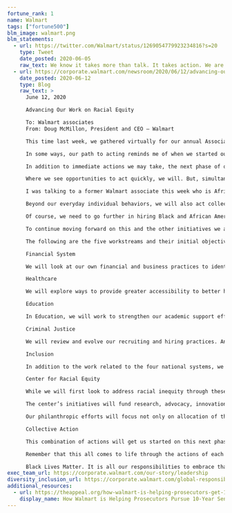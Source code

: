 ```yaml
---
fortune_rank: 1
name: Walmart
tags: ["fortune500"]
blm_image: walmart.png
blm_statements:
  - url: https://twitter.com/Walmart/status/1269054779923234816?s=20
    type: Tweet
    date_posted: 2020-06-05
    raw_text: We know it takes more than talk. It takes action. We are taking steps to address racism head-on and accelerate change, including Walmart and the Walmart Foundation committing $100 million over five years so we can move forward, together.
  - url: https://corporate.walmart.com/newsroom/2020/06/12/advancing-our-work-on-racial-equity
    date_posted: 2020-06-12
    type: Blog
    raw_text: >
      June 12, 2020

      Advancing Our Work on Racial Equity

      To: Walmart associates
      From: Doug McMillon, President and CEO – Walmart

      This time last week, we gathered virtually for our annual Associates Week celebration. It wasn’t the same as being together in Bud Walton Arena, but it was great to recognize some tremendous associates and timely to set our expectations and share our plans related to racial equity. We’ve been encouraged by the strong response. Overwhelmingly, people expressed their support for the stance our company is taking on racial equity and on the commitment we made to act. It was especially great to see so many of you from across the company raise your hands to participate and be part of the effort to bring about change. This will take all of us and it starts with how we all do our jobs every day. I don’t want much time to go by without giving you an update so that’s the purpose of today’s note.

      In some ways, our path to acting reminds me of when we started our environmental and social sustainability efforts. People are seeking ways to help, volunteering their time and talents. And, like then, we have an enormous opportunity to use the scale of our business to make a difference. So, the work we’re starting leverages what we’ve learned from our approach to sustainability, women’s economic empowerment, fighting hunger, hiring veterans and other initiatives.

      In addition to immediate actions we may take, the next phase of our journey must start with listening and learning. Why? The systems we intend to influence for good are complex and long-standing. Absent those steps, we’ll rush to action, miss opportunities and waste energy. And if we do that, we’ll fail to achieve our goal: To help replace the structures of systemic racism, and build in their place frameworks of equity and justice that solidify our commitment to the belief that, without question, Black Lives Matter.

      Where we see opportunities to act quickly, we will. But, simultaneously, we’ll listen and learn. For many of you, that process has already started, and it likely intensified in recent weeks. My advice for each of us is to actively listen to each other, forgive well-intentioned questions or comments as we have what can be uncomfortable conversations, create a safe space for learning and be purposeful about what you read and listen to. Seek to learn. If you’re asking yourself, “What can I do?” or “What’s expected of me?”, I would suggest you focus on how you engage with your fellow associates every day. Start there.

      I was talking to a former Walmart associate this week who is African American. She told me stories about her time at Walmart and gave me examples of where “slight” injustices occurred but because she so much wanted to avoid playing the “race card” she didn’t speak up. And, the “slight” injustices piled up. How can you, as an anti-racist ally, create an environment where Blacks and African Americans, Hispanics and Latinos, Asians, Native Americans, LGBTQ, those with disabilities and women, don’t feel it’s a big decision to speak up? Let’s create a supportive, trustful environment where people can share how they’re feeling, so “small” issues don’t stack up.

      Beyond our everyday individual behaviors, we will also act collectively as a company. We will create a more diverse and inclusive team at Walmart at every level. As a company that started in 1962, we aren’t just starting today. We currently have more than 352,000 Black and African American associates in the U.S. – 21.5% of our workforce. Overall, 46.5% of our associates and 34% of our management are people of color. We have continued to increase our overall hiring of Black and African American associates, as well. In the last year, 28% of our new hires were Black or African American, and overall, 54% of new hires were people of color.

      Of course, we need to go further in hiring Black and African American associates across all levels and positions. And we need to ensure they are remaining with us and growing in their careers. We are encouraged by what we’re seeing in terms of growth and development specific to the Live Better U program given, since the launch of the program in 2018, 47% of our participants are associates of color. We want to ensure continued internal movement for Black, African American, and other diverse associates through the talent pipeline, so we will be deliberate about development opportunities. This will include kicking off new development programs for those associates, as well as posting all positions up to and including Vice President level. We will also focus on transparency in our practices and are committed to fair pay. Finally, we will be focused on listening, learning and elevating the voices of our Black and African American associates, ensuring that we drive changes that will lead to creating a Walmart where everyone feels included, valued, and has the equal opportunity for growth, development, rewards and impact.

      To continue moving forward on this and the other initiatives we announced last week, we have begun designing teams to provide structure to the work and to begin organizing the approach. The first team we’ve established is a small group who will oversee the process, the development of strategies, and the resourcing of the work? That group will include me, Donna Morris, Ben Hasan, Dacona Smith, Latriece Watkins, Dan Bartlett and Rachel Brand. These leaders will provide guidance and support to five workstreams, four of which are related to national systems of finance, healthcare, education and criminal justice, and a fifth focused on inclusion within our company. In turn, each of these workstreams will be supported by teams of associates. Their job will be to listen and learn from other associates as well as thought leaders from outside Walmart so that they can identify and ultimately implement initiatives that will move us closer to our goals. We will share the names of the leaders for each workstream soon.

      The following are the five workstreams and their initial objectives:

      Financial System

      We will look at our own financial and business practices to identify the overlaps in areas like minority supplier and marketplace seller development to identify initiatives that will help create greater opportunities for minority-owned businesses. We’ll also look for opportunities to influence how access to capital works beyond Walmart.

      Healthcare

      We will explore ways to provide greater accessibility to better health and wellness through our existing businesses like pharmacy and, increasingly, our digital capabilities and our Walmart Health Clinics as we grow them. This group will look for places to improve for our own associates as well as customers.

      Education

      In Education, we will work to strengthen our academic support efforts such as Live Better U and creating broader and deeper ties through our recruiting programs with Historically Black Colleges and Universities.

      Criminal Justice

      We will review and evolve our recruiting and hiring practices. An important component of this will take place in the criminal justice workstream. This group will be responsible for reviewing and evolving our hiring process to ensure non-violent, formerly incarcerated applicants are appropriately considered as they enter the workforce and focus on successfully onboarding those associates.

      Inclusion

      In addition to the work related to the four national systems, we will continue our efforts to build a more inclusive company, globally, with Richard Mayfield continuing in his leadership role of our Inclusion Council.

      Center for Racial Equity

      While we will first look to address racial inequity through these business initiatives, we will also extend and accelerate our impact on society through the new center for racial equity. One of the center’s primary responsibilities will be to direct the \$100 million commitment to support philanthropic initiatives that complement Walmart initiatives to shape the four national systems we’ve identified above.

      The center’s initiatives will fund research, advocacy, innovation of practices and tools, stakeholder convening and support the work of Black philanthropic leaders and organizations that serve Black communities. The center will also provide counsel across Walmart to increase understanding and improve efforts that promote equity and address the structural racism that persists in America.

      Our philanthropic efforts will focus not only on allocation of the $100 million, we will also seek to expand our network to better reach organizations led by people of color, particularly African American-led organizations. We will stand up the center within our Walmart.org team in the coming weeks. As we do, we will aim to be transparent around the center’s mission, its work, and the plans for allocating the $100 million.

      Collective Action

      This combination of actions will get us started on this next phase of our journey in support of racial justice and equity. We will continue to benefit from the many ideas and insights we have received and notes of interest from associates across Walmart who want to contribute to this work. We will also be providing opportunities for participation through listening sessions and surveys.

      Remember that this all comes to life through the actions of each one of us - in our stores, Sam’s Clubs, distribution and fulfillment centers and in communities across this country. Our collective beliefs and behaviors will make the difference.

      Black Lives Matter. It is all our responsibilities to embrace that fact in what we say and what we do. There’s no way to live our values if we don’t. So, let’s push ourselves even harder to create an inclusive and equitable culture at Walmart – for each other, for our customers and for our communities. Thank you for doing your part.
exec_team_url: https://corporate.walmart.com/our-story/leadership
diversity_inclusion_url: https://corporate.walmart.com/global-responsibility/diversity-equity-and-inclusion
additional_resources:
  - url: https://theappeal.org/how-walmart-is-helping-prosecutors-get-10-year-sentences-for-shoplifting-7d868e8b38b8/
    display_name: How Walmart is Helping Prosecutors Pursue 10-Year Sentences for Shoplifting
---
```

